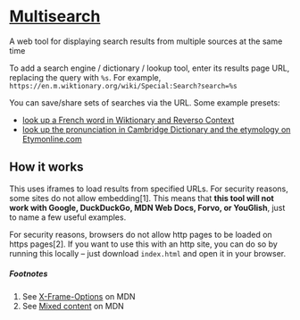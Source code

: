 # [Multisearch](https://szupie.github.io/multisearch/)
A web tool for displaying search results from multiple sources at the same time

To add a search engine / dictionary / lookup tool, enter its results page URL, replacing the query with `%s`. For example, `https://en.m.wiktionary.org/wiki/Special:Search?search=%s`

You can save/share sets of searches via the URL. Some example presets: 
- [look up a French word in Wiktionary and Reverso Context](https://szupie.github.io/multisearch/?engine=https%3A%2F%2Fen.m.wiktionary.org%2Fwiki%2F%25s%23French&engine=https%3A%2F%2Fcontext.reverso.net%2Ftranslation%2Ffrench-english%2F%25s)
- [look up the pronunciation in Cambridge Dictionary and the etymology on Etymonline.com](https://szupie.github.io/multisearch/?engine=https%3A%2F%2Fdictionary.cambridge.org%2Fpronunciation%2Fenglish%2F%25s%23entryContent&engine=https%3A%2F%2Fwww.etymonline.com%2Fsearch%3Fq%3D%25s)

## How it works
This uses iframes to load results from specified URLs. For security reasons, some sites do not allow embedding[1]. This means that **this tool will not work with Google, DuckDuckGo, MDN Web Docs, Forvo, or YouGlish**, just to name a few useful examples.

For security reasons, browsers do not allow http pages to be loaded on https pages[2]. If you want to use this with an http site, you can do so by running this locally – just download `index.html` and open it in your browser.

##### Footnotes
1. See [X-Frame-Options](https://developer.mozilla.org/en-US/docs/Web/HTTP/Headers/X-Frame-Options) on MDN
2. See [Mixed content](https://developer.mozilla.org/en-US/docs/Web/Security/Mixed_content) on MDN
